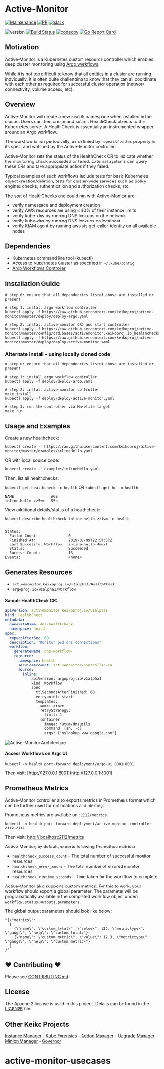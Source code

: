 # Active-Monitor

[![Maintenance](https://img.shields.io/badge/Maintained%3F-yes-green.svg)][GithubMaintainedUrl]
[![PR](https://img.shields.io/badge/PRs-welcome-brightgreen.svg)][GithubPrsUrl]
[![slack](https://img.shields.io/badge/slack-join%20the%20conversation-ff69b4.svg)][SlackUrl]

![version](https://img.shields.io/badge/version-0.1.0-blue.svg?cacheSeconds=2592000)
[![Build Status][BuildStatusImg]][BuildMasterUrl]
[![codecov][CodecovImg]][CodecovUrl]
[![Go Report Card][GoReportImg]][GoReportUrl]

## Motivation
Active-Monitor is a Kubernetes custom resource controller which enables deep cluster monitoring using [Argo workflows](https://github.com/argoproj/argo).

While it is not too difficult to know that all entities in a cluster are running indvidually, it is often quite challenging to know that they can all coordinate with each other as required for successful cluster operation (network connectivity, volume access, etc).

## Overview
Active-Monitor will create a new `health` namespace when installed in the cluster. Users can then create and submit HealthCheck objects to the Kubernetes server. A HealthCheck is essentially an instrumented wrapper around an Argo workflow.

The workflow is run periodically, as definied by `repeatAfterSec` property in its spec, and watched by the Active-Monitor controller.

Active-Monitor sets the status of the HealthCheck CR to indicate whether the monitoring check succeeded or failed. External systems can query these CRs and take appropriate action if they failed.

Typical examples of such workflows include tests for basic Kubernetes object creation/deletion, tests for cluster-wide services such as policy engines checks, authentication and authorization checks, etc.

The sort of HealthChecks one could run with Active-Monitor are:
- verify namespace and deployment creation
- verify AWS resources are using < 80% of their instance limits 
- verify kube-dns by running DNS lookups on the network
- verify kube-dns by running DNS lookups on localhost
- verify KIAM agent by running aws sts get-caller-identity on all available nodes

## Dependencies
* Kubernetes command line tool (kubectl)
* Access to Kubernetes Cluster as specified in `~/.kube/config`
* [Argo Workflows Controller](https://github.com/argoproj/argo)

## Installation Guide
```
# step 0: ensure that all dependencies listed above are installed or present

# step 1: install argo workflow controller
kubectl apply -f https://raw.githubusercontent.com/keikoproj/active-monitor/master/deploy/deploy-argo.yaml

# step 2: install active-monitor CRD and start controller
kubectl apply -f https://raw.githubusercontent.com/keikoproj/active-monitor/master/config/crd/bases/activemonitor.keikoproj.io_healthchecks.yaml
kubectl apply -f https://raw.githubusercontent.com/keikoproj/active-monitor/master/deploy/deploy-active-monitor.yaml
```

### Alternate Install - using locally cloned code
```
# step 0: ensure that all dependencies listed above are installed or present

# step 1: install argo workflow-controller
kubectl apply -f deploy/deploy-argo.yaml

# step 2: install active-monitor controller
make install
kubectl apply -f deploy/deploy-active-monitor.yaml

# step 3: run the controller via Makefile target
make run
```

## Usage and Examples
Create a new healthcheck:

`kubectl create -f https://raw.githubusercontent.com/keikoproj/active-monitor/master/examples/inlineHello.yaml`

OR with local source code:

`kubectl create -f examples/inlineHello.yaml`

Then, list all healthchecks:

`kubectl get healthcheck -n health` OR `kubectl get hc -n health`

```
NAME                 AGE
inline-hello-zz5vm   55s
```

View additional details/status of a healthcheck:

`kubectl describe healthcheck inline-hello-zz5vm -n health`

```
...
Status:
  Failed Count:              0
  Finished At:               2019-08-09T22:50:57Z
  Last Successful Workflow:  inline-hello-4mwxf
  Status:                    Succeeded
  Success Count:             13
Events:                      <none>
```

## Generates Resources
* `activemonitor.keikoproj.io/v1alpha1/HealthCheck`
* `argoproj.io/v1alpha1/Workflow`

#### Sample HealthCheck CR:
```yaml
apiVersion: activemonitor.keikoproj.io/v1alpha1
kind: HealthCheck
metadata:
  generateName: dns-healthcheck-
  namespace: health
spec:
  repeatAfterSec: 60
  description: "Monitor pod dns connections"
  workflow:
    generateName: dns-workflow-
    resource:
      namespace: health
      serviceAccount: activemonitor-controller-sa
      source:
        inline: |
            apiVersion: argoproj.io/v1alpha1
            kind: Workflow
            spec:
              ttlSecondsAfterFinished: 60
              entrypoint: start
              templates:
              - name: start
                retryStrategy:
                  limit: 3
                container: 
                  image: tutum/dnsutils
                  command: [sh, -c]
                  args: ["nslookup www.google.com"]
```
![Active-Monitor Architecture](./images/monitoring-example.png)<!-- .element height="50%" width="50%" -->

#### Access Workflows on Argo UI
```
kubectl -n health port-forward deployment/argo-ui 8001:8001
```

Then visit: [http://127.0.0.1:8001](http://127.0.0.1:8001)

## Prometheus Metrics

Active-Monitor controller also exports metrics in Prometheus format which can be further used for notifications and alerting.

Prometheus metrics are availabe on `:2112/metrics`
```
kubectl -n health port-forward deployment/active-monitor-controller 2112:2112
```
Then visit: [http://localhost:2112/metrics](http://localhost:2112/metrics)

Active-Monitor, by default, exports following Promethus metrics:

- `healthcheck_success_count` - The total number of successful monitor resources
- `healthcheck_error_count` - The total number of errored monitor resources
- `healthcheck_runtime_seconds` - Time taken for the workflow to complete

Active-Monitor also supports custom metrics. For this to work, your workflow should export a global parameter. The parameter will be programatically available in the completed workflow object under: `workflow.status.outputs.parameters`.

The global output parameters should look like below:
```
"{\"metrics\":
  [
    {\"name\": \"custom_total\", \"value\": 123, \"metrictype\": \"gauge\", \"help\": \"custom total\"},
    {\"name\": \"custom_metric\", \"value\": 12.3, \"metrictype\": \"gauge\", \"help\": \"custom metric\"}
  ]
}"
```
<!--Re-add following line once there is a good custom-metrics example -->
<!--Here is an example: [custom-metrics.yaml](./examples/custom-metrics.yaml) which shows how to produce custom metrics.-->

## ❤ Contributing ❤

Please see [CONTRIBUTING.md](.github/CONTRIBUTING.md).

## License
The Apache 2 license is used in this project. Details can be found in the [LICENSE](./LICENSE) file.

## Other Keiko Projects
[Instance Manager][InstanceManagerUrl] -
[Kube Forensics][KubeForensicsUrl] -
[Addon Manager][AddonManagerUrl] -
[Upgrade Manager][UpgradeManagerUrl] -
[Minion Manager][MinionManagerUrl] -
[Governor][GovernorUrl]

<!-- URLs -->
[InstanceManagerUrl]: https://github.com/keikoproj/instance-manager
[KubeForensicsUrl]: https://github.com/keikoproj/kube-forensics
[AddonManagerUrl]: https://github.com/keikoproj/addon-manager
[UpgradeManagerUrl]: https://github.com/keikoproj/upgrade-manager
[MinionManagerUrl]: https://github.com/keikoproj/minion-manager
[GovernorUrl]: https://github.com/keikoproj/governor

[GithubMaintainedUrl]: https://github.com/keikoproj/active-monitor/graphs/commit-activity
[GithubPrsUrl]: https://github.com/keikoproj/active-monitor/pulls
[SlackUrl]: https://keikoproj.slack.com/app_redirect?channel=active-monitor

[BuildStatusImg]: https://travis-ci.org/keikoproj/active-monitor.svg?branch=master
[BuildMasterUrl]: https://travis-ci.org/keikoproj/active-monitor

[CodecovImg]: https://codecov.io/gh/keikoproj/active-monitor/branch/master/graph/badge.svg
[CodecovUrl]: https://codecov.io/gh/keikoproj/active-monitor

[GoReportImg]: https://goreportcard.com/badge/github.com/keikoproj/active-monitor
[GoReportUrl]: https://goreportcard.com/report/github.com/keikoproj/active-monitor
# active-monitor-usecases
